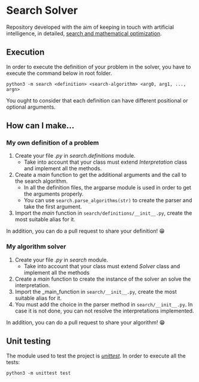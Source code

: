 # Search Solver
Repository developed with the aim of keeping in touch with artificial 
intelligence, in detailed, 
[search and mathematical optimization](https://en.wikipedia.org/wiki/Artificial_intelligence#Search_and_optimization).  
## Execution
In order to execute the definition of your problem in the solver, 
you have to execute the command below in root folder.
```
python3 -m search <definition> <search-algorithm> <arg0, arg1, ..., argn>
```
You ought to consider that each definition can have different 
positional or optional arguments.
## How can I make...
### My own definition of a problem
1. Create your file _.py_ in _search.definitions_ module.
    * Take into account that your class must extend _Interpretation_ class 
    and implement all the methods.
1. Create a _main_ function to get the additional arguments and 
   the call to the search algorithm.
   * In all the definition files, the argparse module is used in order to 
   get the arguments properly.
   * You can use `search.parse_algorithms(str)` 
   to create the parser and take the first argument.
1. Import the _main_ function in `search/definitions/__init__.py`, 
   create the most suitable alias for it.

In addition, you can do a pull request to share your definition! :grin:
### My algorithm solver
1. Create your file _.py_ in _search_ module.
    * Take into account that your class must extend _Solver_ class 
    and implement all the methods
1. Create a _main_ function to create the instance of the solver 
an solve the interpretation.
1. Import the _main_function in `search/__init__.py`, create the 
most suitable alias for it.
1. You must add the choice in the parser method in `search/__init__.py`. 
In case it is not done, you can not resolve the interpretations implemented.

In addition, you can do a pull request to share your algorithm! :grin:

## Unit testing
The module used to test the project is [_unittest_](https://docs.python.org/3/library/unittest.html).
In order to execute all the tests:
```
python3 -m unittest test
```